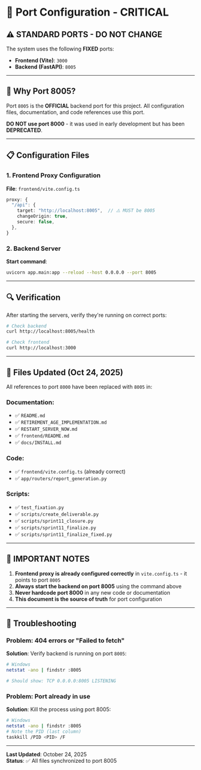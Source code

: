 # 🔌 Port Configuration - CRITICAL

## ⚠️ STANDARD PORTS - DO NOT CHANGE

The system uses the following **FIXED** ports:

- **Frontend (Vite)**: `3000`
- **Backend (FastAPI)**: `8005`

---

## 🎯 Why Port 8005?

Port `8005` is the **OFFICIAL** backend port for this project. All configuration files, documentation, and code references use this port.

**DO NOT use port 8000** - it was used in early development but has been **DEPRECATED**.

---

## 📋 Configuration Files

### 1. Frontend Proxy Configuration
**File**: `frontend/vite.config.ts`

```typescript
proxy: {
  "/api": {
    target: "http://localhost:8005",  // ⚠️ MUST be 8005
    changeOrigin: true,
    secure: false,
  },
}
```

### 2. Backend Server
**Start command**:
```bash
uvicorn app.main:app --reload --host 0.0.0.0 --port 8005
```

---

## 🔍 Verification

After starting the servers, verify they're running on correct ports:

```bash
# Check backend
curl http://localhost:8005/health

# Check frontend
curl http://localhost:3000
```

---

## 📝 Files Updated (Oct 24, 2025)

All references to port `8000` have been replaced with `8005` in:

### Documentation:
- ✅ `README.md`
- ✅ `RETIREMENT_AGE_IMPLEMENTATION.md`
- ✅ `RESTART_SERVER_NOW.md`
- ✅ `frontend/README.md`
- ✅ `docs/INSTALL.md`

### Code:
- ✅ `frontend/vite.config.ts` (already correct)
- ✅ `app/routers/report_generation.py`

### Scripts:
- ✅ `test_fixation.py`
- ✅ `scripts/create_deliverable.py`
- ✅ `scripts/sprint11_closure.py`
- ✅ `scripts/sprint11_finalize.py`
- ✅ `scripts/sprint11_finalize_fixed.py`

---

## 🚨 IMPORTANT NOTES

1. **Frontend proxy is already configured correctly** in `vite.config.ts` - it points to port `8005`
2. **Always start the backend on port 8005** using the command above
3. **Never hardcode port 8000** in any new code or documentation
4. **This document is the source of truth** for port configuration

---

## 🔧 Troubleshooting

### Problem: 404 errors or "Failed to fetch"
**Solution**: Verify backend is running on port `8005`:
```bash
# Windows
netstat -ano | findstr :8005

# Should show: TCP 0.0.0.0:8005 LISTENING
```

### Problem: Port already in use
**Solution**: Kill the process using port 8005:
```bash
# Windows
netstat -ano | findstr :8005
# Note the PID (last column)
taskkill /PID <PID> /F
```

---

**Last Updated**: October 24, 2025  
**Status**: ✅ All files synchronized to port 8005
